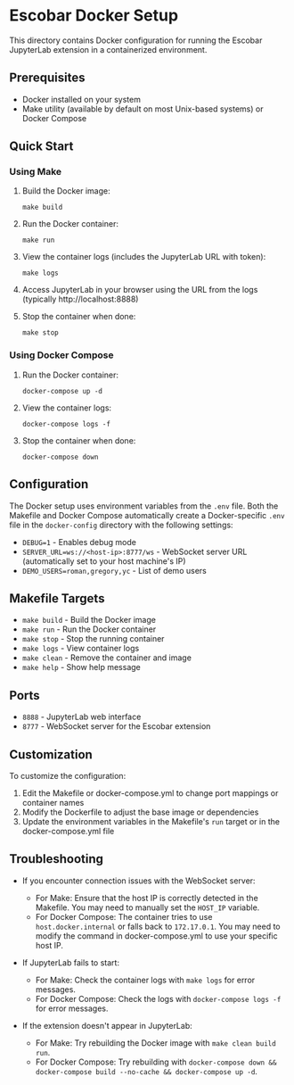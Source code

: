 # Escobar Docker Setup

This directory contains Docker configuration for running the Escobar JupyterLab extension in a containerized environment.

## Prerequisites

- Docker installed on your system
- Make utility (available by default on most Unix-based systems) or Docker Compose

## Quick Start

### Using Make

1. Build the Docker image:

   ```
   make build
   ```

2. Run the Docker container:

   ```
   make run
   ```

3. View the container logs (includes the JupyterLab URL with token):

   ```
   make logs
   ```

4. Access JupyterLab in your browser using the URL from the logs (typically http://localhost:8888)

5. Stop the container when done:
   ```
   make stop
   ```

### Using Docker Compose

1. Run the Docker container:

   ```
   docker-compose up -d
   ```

2. View the container logs:

   ```
   docker-compose logs -f
   ```

3. Stop the container when done:

   ```
   docker-compose down
   ```

## Configuration

The Docker setup uses environment variables from the `.env` file. Both the Makefile and Docker Compose automatically create a Docker-specific `.env` file in the `docker-config` directory with the following settings:

- `DEBUG=1` - Enables debug mode
- `SERVER_URL=ws://<host-ip>:8777/ws` - WebSocket server URL (automatically set to your host machine's IP)
- `DEMO_USERS=roman,gregory,yc` - List of demo users

## Makefile Targets

- `make build` - Build the Docker image
- `make run` - Run the Docker container
- `make stop` - Stop the running container
- `make logs` - View container logs
- `make clean` - Remove the container and image
- `make help` - Show help message

## Ports

- `8888` - JupyterLab web interface
- `8777` - WebSocket server for the Escobar extension

## Customization

To customize the configuration:

1. Edit the Makefile or docker-compose.yml to change port mappings or container names
2. Modify the Dockerfile to adjust the base image or dependencies
3. Update the environment variables in the Makefile's `run` target or in the docker-compose.yml file

## Troubleshooting

- If you encounter connection issues with the WebSocket server:

  - For Make: Ensure that the host IP is correctly detected in the Makefile. You may need to manually set the `HOST_IP` variable.
  - For Docker Compose: The container tries to use `host.docker.internal` or falls back to `172.17.0.1`. You may need to modify the command in docker-compose.yml to use your specific host IP.

- If JupyterLab fails to start:

  - For Make: Check the container logs with `make logs` for error messages.
  - For Docker Compose: Check the logs with `docker-compose logs -f` for error messages.

- If the extension doesn't appear in JupyterLab:
  - For Make: Try rebuilding the Docker image with `make clean build run`.
  - For Docker Compose: Try rebuilding with `docker-compose down && docker-compose build --no-cache && docker-compose up -d`.
